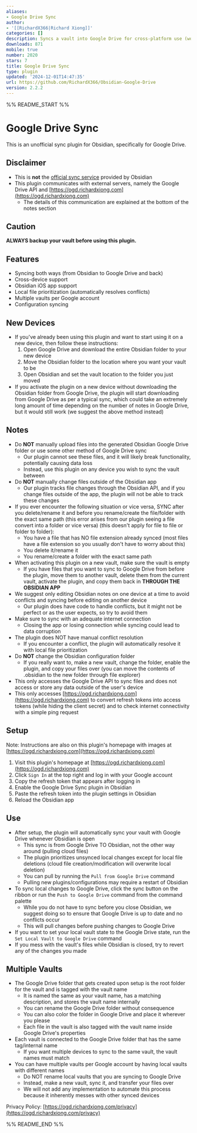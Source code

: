 ```yaml
---
aliases:
- Google Drive Sync
author:
- '[[RichardX366|Richard Xiong]]'
categories: []
description: Syncs a vault into Google Drive for cross-platform use (works for iOS).
downloads: 871
mobile: true
number: 2020
stars: 7
title: Google Drive Sync
type: plugin
updated: '2024-12-01T14:47:35'
url: https://github.com/RichardX366/Obsidian-Google-Drive
version: 2.2.2
---
```


%% README_START %%

# Google Drive Sync

This is an unofficial sync plugin for Obsidian, specifically for Google Drive.

## Disclaimer

-   This is **not** the [official sync service](https://obsidian.md/sync) provided by Obsidian
-   This plugin communicates with external servers, namely the Google Drive API and [https://ogd.richardxiong.com](https://ogd.richardxiong.com)
    -   The details of this communication are explained at the bottom of the notes section

## Caution

**ALWAYS backup your vault before using this plugin.**

## Features

-   Syncing both ways (from Obsidian to Google Drive and back)
-   Cross-device support
-   Obsidian iOS app support
-   Local file prioritization (automatically resolves conflicts)
-   Multiple vaults per Google account
-   Configuration syncing

## New Devices

-   If you've already been using this plugin and want to start using it on a new device, then follow these instructions:
    1. Open Google Drive and download the entire Obsidian folder to your new device
    2. Move the Obsidian folder to the location where you want your vault to be
    3. Open Obsidian and set the vault location to the folder you just moved
-   If you activate the plugin on a new device without downloading the Obsidian folder from Google Drive, the plugin will start downloading from Google Drive as per a typical sync, which could take an extremely long amount of time depending on the number of notes in Google Drive, but it would still work (we suggest the above method instead)

## Notes

-   Do **NOT** manually upload files into the generated Obsidian Google Drive folder or use some other method of Google Drive sync
    -   Our plugin cannot see these files, and it will likely break functionality, potentially causing data loss
    -   Instead, use this plugin on any device you wish to sync the vault between
-   Do **NOT** manually change files outside of the Obsidian app
    -   Our plugin tracks file changes through the Obsidian API, and if you change files outside of the app, the plugin will not be able to track these changes
-   If you ever encounter the following situation or vice versa, SYNC after you delete/rename it and before you rename/create the file/folder with the exact same path (this error arises from our plugin seeing a file convert into a folder or vice versa) (this doesn't apply for file to file or folder to folder):
    -   You have a file that has NO file extension already synced (most files have a file extension so you usually don't have to worry about this)
    -   You delete it/rename it
    -   You rename/create a folder with the exact same path
-   When activating this plugin on a new vault, make sure the vault is empty
    -   If you have files that you want to sync to Google Drive from before the plugin, move them to another vault, delete them from the current vault, activate the plugin, and copy them back in **THROUGH THE OBSIDIAN APP**
-   We suggest only editing Obsidian notes on one device at a time to avoid conflicts and syncing before editing on another device
    -   Our plugin does have code to handle conflicts, but it might not be perfect or as the user expects, so try to avoid them
-   Make sure to sync with an adequate internet connection
    -   Closing the app or losing connection while syncing could lead to data corruption
-   The plugin does NOT have manual conflict resolution
    -   If you encounter a conflict, the plugin will automatically resolve it with local file prioritization
-   Do **NOT** change the Obsidian configuration folder
    -   If you really want to, make a new vault, change the folder, enable the plugin, and copy your files over (you can move the contents of .obsidian to the new folder through file explorer)
-   This only accesses the Google Drive API to sync files and does not access or store any data outside of the user's device
-   This only accesses [https://ogd.richardxiong.com](https://ogd.richardxiong.com) to convert refresh tokens into access tokens (while hiding the client secret) and to check internet connectivity with a simple ping request

## Setup

Note: Instructions are also on this plugin's homepage with images at [https://ogd.richardxiong.com](https://ogd.richardxiong.com)

1. Visit this plugin's homepage at [https://ogd.richardxiong.com](https://ogd.richardxiong.com)
2. Click `Sign In` at the top right and log in with your Google account
3. Copy the refresh token that appears after logging in
4. Enable the Google Drive Sync plugin in Obsidian
5. Paste the refresh token into the plugin settings in Obsidian
6. Reload the Obsidian app

## Use

-   After setup, the plugin will automatically sync your vault with Google Drive whenever Obsidian is open
    -   This sync is from Google Drive TO Obsidian, not the other way around (pulling cloud files)
    -   The plugin prioritizes unsynced local changes except for local file deletions (cloud file creation/modification will overwrite local deletion)
    -   You can pull by running the `Pull from Google Drive` command
    -   Pulling new plugins/configurations may require a restart of Obsidian
-   To sync local changes to Google Drive, click the sync button on the ribbon or run the `Push to Google Drive` command from the command palette
    -   While you do not have to sync before you close Obsidian, we suggest doing so to ensure that Google Drive is up to date and no conflicts occur
    -   This will pull changes before pushing changes to Google Drive
-   If you want to set your local vault state to the Google Drive state, run the `Set Local Vault to Google Drive` command
-   If you mess with the vault's files while Obsidian is closed, try to revert any of the changes you made

## Multiple Vaults

-   The Google Drive folder that gets created upon setup is the root folder for the vault and is tagged with the vault name
    -   It is named the same as your vault name, has a matching description, and stores the vault name internally
    -   You can rename the Google Drive folder without consequence
    -   You can also color the folder in Google Drive and place it wherever you please
    -   Each file in the vault is also tagged with the vault name inside Google Drive's properties
-   Each vault is connected to the Google Drive folder that has the same tag/internal name
    -   If you want multiple devices to sync to the same vault, the vault names must match
-   You can have multiple vaults per Google account by having local vaults with different names
    -   Do NOT rename local vaults that you are syncing to Google Drive
    -   Instead, make a new vault, sync it, and transfer your files over
    -   We will not add any implementation to automate this process because it inherently messes with other synced devices

Privacy Policy: [https://ogd.richardxiong.com/privacy](https://ogd.richardxiong.com/privacy)


%% README_END %%